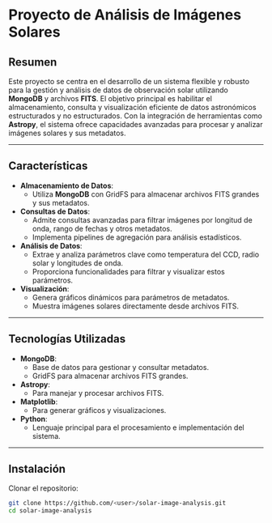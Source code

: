 # Proyecto de Análisis de Imágenes Solares

## **Resumen**
Este proyecto se centra en el desarrollo de un sistema flexible y robusto para la gestión y análisis de datos de observación solar utilizando **MongoDB** y archivos **FITS**. El objetivo principal es habilitar el almacenamiento, consulta y visualización eficiente de datos astronómicos estructurados y no estructurados. Con la integración de herramientas como **Astropy**, el sistema ofrece capacidades avanzadas para procesar y analizar imágenes solares y sus metadatos.

---

## **Características**
- **Almacenamiento de Datos**:
  - Utiliza **MongoDB** con GridFS para almacenar archivos FITS grandes y sus metadatos.
- **Consultas de Datos**:
  - Admite consultas avanzadas para filtrar imágenes por longitud de onda, rango de fechas y otros metadatos.
  - Implementa pipelines de agregación para análisis estadísticos.
- **Análisis de Datos**:
  - Extrae y analiza parámetros clave como temperatura del CCD, radio solar y longitudes de onda.
  - Proporciona funcionalidades para filtrar y visualizar estos parámetros.
- **Visualización**:
  - Genera gráficos dinámicos para parámetros de metadatos.
  - Muestra imágenes solares directamente desde archivos FITS.

---

## **Tecnologías Utilizadas**
- **MongoDB**:
  - Base de datos para gestionar y consultar metadatos.
  - GridFS para almacenar archivos FITS grandes.
- **Astropy**:
  - Para manejar y procesar archivos FITS.
- **Matplotlib**:
  - Para generar gráficos y visualizaciones.
- **Python**:
  - Lenguaje principal para el procesamiento e implementación del sistema.

---

## **Instalación**
Clonar el repositorio:
   ```bash
   git clone https://github.com/<user>/solar-image-analysis.git
   cd solar-image-analysis




